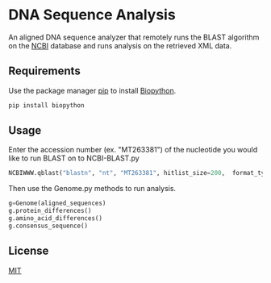 # DNA Sequence Analysis

An aligned DNA sequence analyzer that remotely runs the BLAST algorithm on the [NCBI](https://blast.ncbi.nlm.nih.gov/Blast.cgi?PROGRAM=blastn&PAGE_TYPE=BlastSearch&LINK_LOC=blasthome) database and runs analysis on the retrieved XML data.

## Requirements

Use the package manager [pip](https://pip.pypa.io/en/stable/) to install [Biopython](https://biopython.org). 

```bash
pip install biopython
```

## Usage

Enter the accession number (ex. "MT263381") of the nucleotide you would like to run BLAST on to NCBI-BLAST.py

```python
NCBIWWW.qblast("blastn", "nt", "MT263381", hitlist_size=200,  format_type='XML')
```

Then use the Genome.py methods to run analysis.

```python
g=Genome(aligned_sequences)
g.protein_differences()
g.amino_acid_differences()
g.consensus_sequence()
```

## License
[MIT](https://choosealicense.com/licenses/mit/)